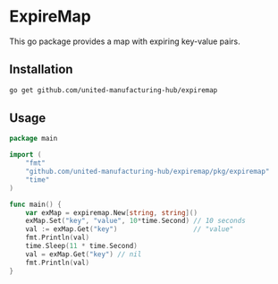 # ExpireMap

This go package provides a map with expiring key-value pairs.

## Installation

```bash
go get github.com/united-manufacturing-hub/expiremap
```

## Usage

```go
package main

import (
	"fmt"
	"github.com/united-manufacturing-hub/expiremap/pkg/expiremap"
	"time"
)

func main() {
	var exMap = expiremap.New[string, string]()
	exMap.Set("key", "value", 10*time.Second) // 10 seconds
	val := exMap.Get("key")                   // "value"
	fmt.Println(val)
	time.Sleep(11 * time.Second)
	val = exMap.Get("key") // nil
	fmt.Println(val)
}
```
